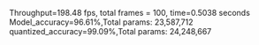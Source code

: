 Throughput=198.48 fps, total frames = 100, time=0.5038 seconds
Model_accuracy=96.61%,Total params: 23,587,712
quantized_accuracy=99.09%,Total params: 24,248,667

